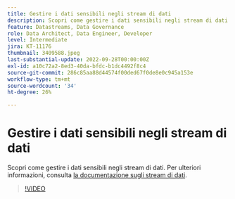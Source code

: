 ```yaml
---
title: Gestire i dati sensibili negli stream di dati
description: Scopri come gestire i dati sensibili negli stream di dati.
feature: Datastreams, Data Governance
role: Data Architect, Data Engineer, Developer
level: Intermediate
jira: KT-11176
thumbnail: 3409588.jpeg
last-substantial-update: 2022-09-28T00:00:00Z
exl-id: a10c72a2-8ed3-40da-bfdc-b1dc4492f8c4
source-git-commit: 286c85aa88d44574f00ded67f0de8e0c945a153e
workflow-type: tm+mt
source-wordcount: '34'
ht-degree: 26%

---
```


# Gestire i dati sensibili negli stream di dati

Scopri come gestire i dati sensibili negli stream di dati.  Per ulteriori informazioni, consulta [la documentazione sugli stream di dati](https://experienceleague.adobe.com/docs/experience-platform/edge/datastreams/overview.html?lang=it).

>[!VIDEO](https://video.tv.adobe.com/v/3409588/?learn=on&enablevpops)
